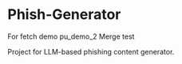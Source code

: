 # Phish-Generator
For fetch demo
pu_demo_2
Merge test

Project for LLM-based phishing content generator.

